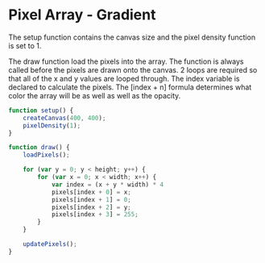 # Pixel Array - Gradient

The setup function contains the canvas size and the pixel density function is set to 1.

The draw function load the pixels into the array. The function is always called before the pixels are drawn onto the canvas. 2 loops are required so that all of the x and y values are looped through. The index variable is declared to calculate the pixels. The [index + n] formula determines what color the array will be as well as well as the opacity.

```js
function setup() {
	createCanvas(400, 400);
	pixelDensity(1);
}

function draw() {
	loadPixels();

	for (var y = 0; y < height; y++) {
		for (var x = 0; x < width; x++) {
			var index = (x + y * width) * 4
			pixels[index + 0] = x;
			pixels[index + 1] = 0;
			pixels[index + 2] = y;
			pixels[index + 3] = 255;	
		}
	}

	updatePixels();
}
```